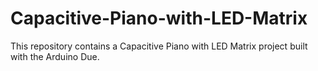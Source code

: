 # Capacitive-Piano-with-LED-Matrix
This repository contains a Capacitive Piano with LED Matrix project built with the Arduino Due.
